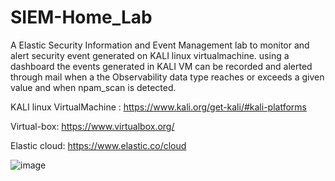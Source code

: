 # SIEM-Home_Lab

A Elastic Security Information and Event Management lab to monitor and alert security event generated on KALI linux virtualmachine.
using a dashboard the events generated in KALI VM can be recorded and alerted through mail when a the Observability data type reaches or exceeds a given value and when npam_scan is detected.


KALI linux VirtualMachine :
https://www.kali.org/get-kali/#kali-platforms

Virtual-box:
https://www.virtualbox.org/

Elastic cloud:
https://www.elastic.co/cloud


![image](https://github.com/user-attachments/assets/cbae74f1-1c9d-42a3-80b7-903d33e97bda)

